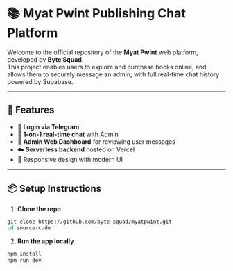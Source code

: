 # 📚 Myat Pwint Publishing Chat Platform

Welcome to the official repository of the **Myat Pwint** web platform, developed by **Byte Squad**.  
This project enables users to explore and purchase books online, and allows them to securely message an admin, with full real-time chat history powered by Supabase.

---

## 🚀 Features

- 🔐 **Login via Telegram**
- 💬 **1-on-1 real-time chat** with Admin
- 🧠 **Admin Web Dashboard** for reviewing user messages
- ☁️ **Serverless backend** hosted on Vercel
- 📱 Responsive design with modern UI

---

## 📦 Setup Instructions

1. **Clone the repo**

```bash
git clone https://github.com/byte-squad/myatpwint.git
cd source-code

```
2. **Run the app locally**

```bash
npm install
npm run dev
```
